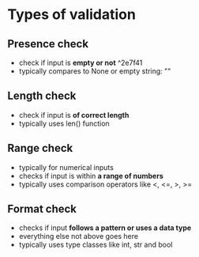 # Types of validation

## Presence check

- check if input is **empty or not** ^2e7f41
- typically compares to None or empty string: ""

## Length check

- check if input is **of correct length**
- typically uses len() function

## Range check

- typically for numerical inputs
- checks if input is within **a range of numbers**
- typically uses comparison operators like <, <=, >, >=

## Format check

- checks if input **follows a pattern or uses a data type**
- everything else not above goes here
- typically uses type classes like int, str and bool
